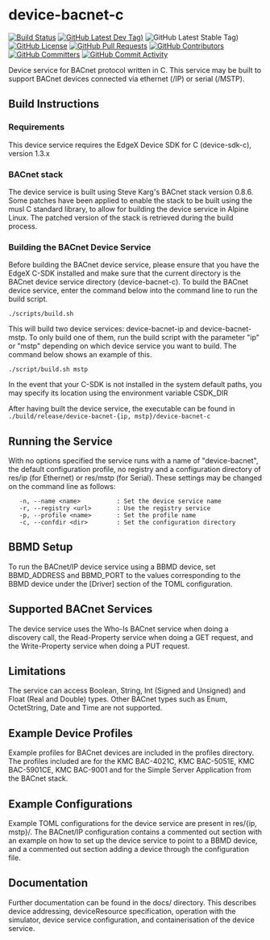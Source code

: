 # device-bacnet-c
[![Build Status](https://jenkins.edgexfoundry.org/view/EdgeX%20Foundry%20Project/job/edgexfoundry/job/device-bacnet-c/job/master/badge/icon)](https://jenkins.edgexfoundry.org/view/EdgeX%20Foundry%20Project/job/edgexfoundry/job/device-bacnet-c/job/master/) [![GitHub Latest Dev Tag)](https://img.shields.io/github/v/tag/edgexfoundry/device-bacnet-c?include_prereleases&sort=semver&label=latest-dev)](https://github.com/edgexfoundry/device-bacnet-c/tags) ![GitHub Latest Stable Tag)](https://img.shields.io/github/v/tag/edgexfoundry/device-bacnet-c?sort=semver&label=latest-stable) [![GitHub License](https://img.shields.io/github/license/edgexfoundry/device-bacnet-c)](https://choosealicense.com/licenses/apache-2.0/) [![GitHub Pull Requests](https://img.shields.io/github/issues-pr-raw/edgexfoundry/device-bacnet-c)](https://github.com/edgexfoundry/device-bacnet-c/pulls) [![GitHub Contributors](https://img.shields.io/github/contributors/edgexfoundry/device-bacnet-c)](https://github.com/edgexfoundry/device-bacnet-c/contributors) [![GitHub Committers](https://img.shields.io/badge/team-committers-green)](https://github.com/orgs/edgexfoundry/teams/device-bacnet-c-committers/members) [![GitHub Commit Activity](https://img.shields.io/github/commit-activity/m/edgexfoundry/device-bacnet-c)](https://github.com/edgexfoundry/device-bacnet-c/commits)

Device service for BACnet protocol written in C. This service
may be built to support BACnet devices connected via
ethernet (/IP) or serial (/MSTP).

## Build Instructions

### Requirements
This device service requires the EdgeX Device SDK for C
(device-sdk-c), version 1.3.x

### BACnet stack
The device service is built using Steve Karg's BACnet stack version 0.8.6. Some
patches have been applied to enable the stack to be built using the musl C
standard library, to allow for building the device service in Alpine Linux. The
patched version of the stack is retrieved during the build process.

### Building the BACnet Device Service
Before building the BACnet device service, please ensure
that you have the EdgeX C-SDK installed and make sure that
the current directory is the BACnet device service directory
(device-bacnet-c). To build the BACnet device service, enter
the command below into the command line to run the build
script.

	./scripts/build.sh

This will build two device services: device-bacnet-ip and
device-bacnet-mstp. To only build one of them, run the
build script with the parameter "ip" or "mstp" depending
on which device service you want to build. The command below
shows an example of this.

	./script/build.sh mstp

In the event that your C-SDK is not installed in the system
default paths, you may specify its location using the environment
variable CSDK_DIR

After having built the device service, the executable can be
found in `./build/release/device-bacnet-{ip, mstp}/device-bacnet-c`

## Running the Service

With no options specified the service runs with a name of "device-bacnet", the
default configuration profile, no registry and a configuration directory of res/ip (for Ethernet) or res/mstp (for Serial).
These settings may be changed on the command line as follows:

```
   -n, --name <name>          : Set the device service name
   -r, --registry <url>       : Use the registry service
   -p, --profile <name>       : Set the profile name
   -c, --confdir <dir>        : Set the configuration directory
```

## BBMD Setup
To run the BACnet/IP device service using a BBMD device, set
BBMD\_ADDRESS and BBMD\_PORT to the values corresponding to 
the BBMD device under the [Driver] section of the TOML
configuration.

## Supported BACnet Services
The device service uses the Who-Is BACnet service when doing
a discovery call, the Read-Property service when doing a GET
request, and the Write-Property service when doing a PUT
request.

## Limitations
The service can access Boolean, String, Int (Signed and Unsigned) and Float (Real and Double) types. Other BACnet types such as Enum, OctetString, Date and Time are not supported.

## Example Device Profiles
Example profiles for BACnet devices are included in the profiles directory. The
profiles included are for the KMC BAC-4021C, KMC BAC-5051E, KMC BAC-5901CE, KMC
BAC-9001 and for the Simple Server Application from the BACnet stack.

## Example Configurations
Example TOML configurations for the device service are present in res/{ip,
mstp}/. The BACnet/IP configuration contains a commented out section with an
example on how to set up the device service to point to a BBMD device, and a
commented out section adding a device through the configuration file.

## Documentation
Further documentation can be found in the docs/ directory. This describes
device addressing, deviceResource specification, operation with the simulator,
device service configuration, and containerisation of the device service.
